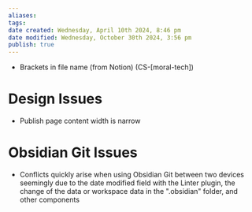 ```yaml
---
aliases: 
tags: 
date created: Wednesday, April 10th 2024, 8:46 pm
date modified: Wednesday, October 30th 2024, 3:56 pm
publish: true
---
```


- Brackets in file name (from Notion) (CS-\[moral-tech\])

# Design Issues

- Publish page content width is narrow

# Obsidian Git Issues

- Conflicts quickly arise when using Obsidian Git between two devices seemingly due to the date modified field with the Linter plugin, the change of the data or workspace data in the ".obsidian" folder, and other components
